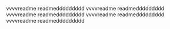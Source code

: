 vvvvreadme readmeddddddddd
vvvvreadme readmeddddddddd
vvvvreadme readmeddddddddd
vvvvreadme readmeddddddddd
vvvvreadme readmeddddddddd
